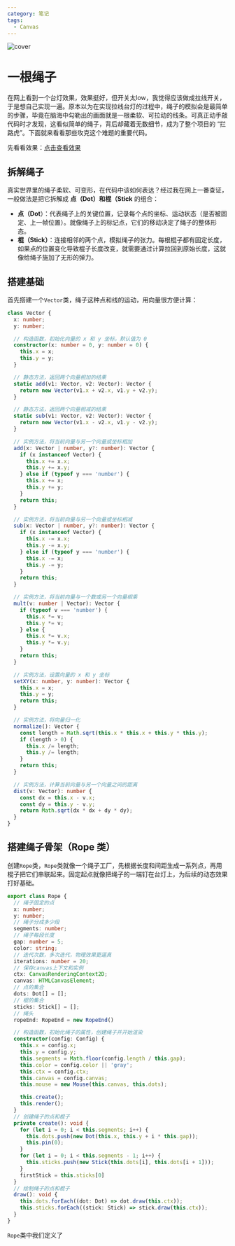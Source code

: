 ```yaml
---
category: 笔记
tags:
  - Canvas
---
```

<script setup>
import Read from "@components/Read.vue";
</script>

<ClientOnly>
  <read></read>
</ClientOnly>

![cover](https://6c73-lsj97-9giu4cj4abdc0985-1256331827.tcb.qcloud.la/imgs/2025_05/一根绳子..png)

# 一根绳子 

在网上看到一个台灯效果，效果挺好，但开关太low，我觉得应该做成拉线开关，于是想自己实现一遍。原本以为在实现拉线台灯的过程中，绳子的模拟会是最简单的步骤，毕竟在脑海中勾勒出的画面就是一根柔软、可拉动的线条。可真正动手敲代码时才发现，这看似简单的绳子，背后却藏着无数细节，成为了整个项目的 “拦路虎”。下面就来看看那些攻克这个难题的重要代码。

先看看效果：[点击查看效果](https://demos.lsj97.com/#/一根绳子)

## 拆解绳子

真实世界里的绳子柔软、可变形，在代码中该如何表达？经过我在网上一番查证，一般做法是把它拆解成 **点（Dot）和棍（Stick** 的组合：

- **点（Dot**）：代表绳子上的关键位置，记录每个点的坐标、运动状态（是否被固定、上一帧位置）。就像绳子上的标记点，它们的移动决定了绳子的整体形态。
- **棍（Stick）**：连接相邻的两个点，模拟绳子的张力。每根棍子都有固定长度，如果点的位置变化导致棍子长度改变，就需要通过计算拉回到原始长度，这就像给绳子施加了无形的弹力。

## 搭建基础

首先搭建一个`Vector`类，绳子这种点和线的运动，用向量很方便计算：
```typescript
class Vector {
  x: number;
  y: number;

  // 构造函数，初始化向量的 x 和 y 坐标，默认值为 0
  constructor(x: number = 0, y: number = 0) {
    this.x = x;
    this.y = y;
  }

  // 静态方法，返回两个向量相加的结果
  static add(v1: Vector, v2: Vector): Vector {
    return new Vector(v1.x + v2.x, v1.y + v2.y);
  }

  // 静态方法，返回两个向量相减的结果
  static sub(v1: Vector, v2: Vector): Vector {
    return new Vector(v1.x - v2.x, v1.y - v2.y);
  }

  // 实例方法，将当前向量与另一个向量或坐标相加
  add(x: Vector | number, y?: number): Vector {
    if (x instanceof Vector) {
      this.x += x.x;
      this.y += x.y;
    } else if (typeof y === 'number') {
      this.x += x;
      this.y += y;
    }
    return this;
  }

  // 实例方法，将当前向量与另一个向量或坐标相减
  sub(x: Vector | number, y?: number): Vector {
    if (x instanceof Vector) {
      this.x -= x.x;
      this.y -= x.y;
    } else if (typeof y === 'number') {
      this.x -= x;
      this.y -= y;
    }
    return this;
  }

  // 实例方法，将当前向量与一个数或另一个向量相乘
  mult(v: number | Vector): Vector {
    if (typeof v === 'number') {
      this.x *= v;
      this.y *= v;
    } else {
      this.x *= v.x;
      this.y *= v.y;
    }
    return this;
  }

  // 实例方法，设置向量的 x 和 y 坐标
  setXY(x: number, y: number): Vector {
    this.x = x;
    this.y = y;
    return this;
  }

  // 实例方法，将向量归一化
  normalize(): Vector {
    const length = Math.sqrt(this.x * this.x + this.y * this.y);
    if (length > 0) {
      this.x /= length;
      this.y /= length;
    }
    return this;
  }

  // 实例方法，计算当前向量与另一个向量之间的距离
  dist(v: Vector): number {
    const dx = this.x - v.x;
    const dy = this.y - v.y;
    return Math.sqrt(dx * dx + dy * dy);
  }
}
```

## 搭建绳子骨架（Rope 类）

创建`Rope`类，`Rope`类就像一个绳子工厂，先根据长度和间距生成一系列点，再用棍子把它们串联起来。固定起点就像把绳子的一端钉在台灯上，为后续的动态效果打好基础。
```typescript
export class Rope {
  // 绳子固定的点
  x: number; 
  y: number;
  // 绳子分成多少段
  segments: number;
  // 绳子每段长度
  gap: number = 5;
  color: string;
  // 迭代次数，多次迭代，物理效果更逼真
  iterations: number = 20;
  // 保存canvas上下文和实例
  ctx: CanvasRenderingContext2D;
  canvas: HTMLCanvasElement;
  // 点的集合
  dots: Dot[] = [];
  // 棍的集合
  sticks: Stick[] = [];
  // 绳头
  ropeEnd: RopeEnd = new RopeEnd()

  // 构造函数，初始化绳子的属性，创建绳子并开始渲染
  constructor(config: Config) {
    this.x = config.x;
    this.y = config.y;
    this.segments = Math.floor(config.length / this.gap);
    this.color = config.color || 'gray';
    this.ctx = config.ctx;
    this.canvas = config.canvas;
    this.mouse = new Mouse(this.canvas, this.dots);

    this.create();
    this.render();
  }
  // 创建绳子的点和棍子
  private create(): void {
    for (let i = 0; i < this.segments; i++) {
      this.dots.push(new Dot(this.x, this.y + i * this.gap));
      this.pin(0);
    }
    for (let i = 0; i < this.segments - 1; i++) {
      this.sticks.push(new Stick(this.dots[i], this.dots[i + 1]));
    }
    firstStick = this.sticks[0]
  }
  // 绘制绳子的点和棍子
  draw(): void {
    this.dots.forEach((dot: Dot) => dot.draw(this.ctx));
    this.sticks.forEach((stick: Stick) => stick.draw(this.ctx));
  }
}
```
`Rope`类中我们定义了

